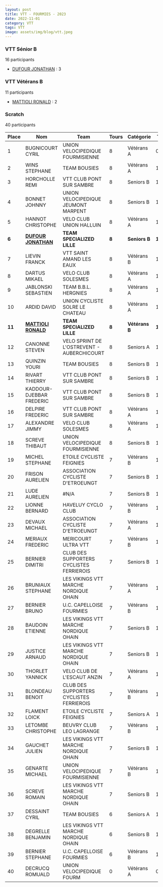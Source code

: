 ```yaml
---
layout: post
title: VTT - FOURMIES - 2023
date: 2022-11-01
category: VTT
tags: VTT
image: assets/img/blog/vtt.jpeg
---
```


### VTT Sénior B
16 participants
- [DUFOUR JONATHAN](https://teamspecializedlille.cc/coureurs/dufourjonathan) : 3

### VTT Vétérans B
11 participants
- [MATTIOLI RONALD](https://teamspecializedlille.cc/coureurs/mattiolironald) : 2

### Scratch
40 participants

| Place | Nom | Team | Tours | Catégorie | Temps |
|---|---|---|---|---|---|
| 1 | BUGNICOURT CYRIL | UNION VELOCIPEDIQUE FOURMISIENNE | 8 | Vétérans A | 0:38:53 | 
| 2 | WINS STEPHANE | TEAM BOUSIES | 8 | Vétérans A | 1:21:20 | 
| 3 | HORCHOLLE REMI | VTT  CLUB PONT SUR SAMBRE | 8 | Seniors B | 1:21:35 | 
| 4 | BONNET JOHNNY | UNION VELOCIPEDIQUE JEUMONT MARPENT | 8 | Seniors B | 1:21:35 | 
| 5 | HANNOT CHRISTOPHE | VELO CLUB UNION HALLUIN | 8 | Vétérans A | 1:21:47 | 
| **6** | **[DUFOUR JONATHAN](https://teamspecializedlille.cc/coureurs/dufourjonathan)** | **TEAM SPECIALIZED LILLE** | **8** | **Seniors B** | **1:21:53** | 
| 7 | LIEVIN FRANCK | VTT SAINT AMAND LES EAUX | 8 | Vétérans B | 1:22:33 | 
| 8 | DARTUS MIKAEL | VELO CLUB SOLESMES | 8 | Vétérans A | 1:22:40 | 
| 9 | JABLONSKI SEBASTIEN | TEAM B.B.L. HERGNIES | 8 | Vétérans A | 1:22:58 | 
| 10 | ARDID DAVID | UNION CYCLISTE SOLRE LE CHATEAU | 8 | Vétérans A | 1:22:58 | 
| **11** | **[MATTIOLI RONALD](https://teamspecializedlille.cc/coureurs/mattiolironald)** | **TEAM SPECIALIZED LILLE** | **8** | **Vétérans B** | **1:22:58** | 
| 12 | CANONNE STEVEN | VELO SPRINT DE L'OSTREVENT - AUBERCHICOURT | 8 | Seniors A | 1:23:58 | 
| 13 | QUINZIN YOURI | TEAM BOUSIES | 8 | Seniors B | 1:24:6 | 
| 14 | RIVART THIERRY | VTT  CLUB PONT SUR SAMBRE | 8 | Seniors B | 1:24:48 | 
| 15 | KADDOUR-DJEBBAR FREDERIC | VTT  CLUB PONT SUR SAMBRE | 8 | Seniors B | 1:25:6 | 
| 16 | DELPIRE FREDERIC | VTT  CLUB PONT SUR SAMBRE | 8 | Vétérans A | 1:25:25 | 
| 17 | ALEXANDRE JIMMY | VELO CLUB SOLESMES | 8 | Vétérans A | 1:26:18 | 
| 18 | SCREVE THIBAUT | UNION VELOCIPEDIQUE FOURMISIENNE | 8 | Seniors B | 1:26:24 | 
| 19 | MICHEL STEPHANE | ETOILE CYCLISTE FEIGNIES | 7 | Vétérans B | 1:19:52 | 
| 20 | FRISON AURELIEN | ASSOCIATION CYCLISTE D'ETROEUNGT | 7 | Seniors B | 1:20:17 | 
| 21 | LUDE AURELIEN | #N/A | 7 | Seniors B | 1:20:24 | 
| 22 | LIONNE BERNARD | HAVELUY CYCLO CLUB | 7 | Vétérans B | 1:20:53 | 
| 23 | DEVAUX MICHAEL | ASSOCIATION CYCLISTE D'ETROEUNGT | 7 | Vétérans A | 1:21:7 | 
| 24 | MERIAUX FREDERIC | MERICOURT ULTRA VTT | 7 | Vétérans B | 1:21:25 | 
| 25 | BERNIER DIMITRI | CLUB DES SUPPORTERS CYCLISTES FERRIEROIS | 7 | Seniors B | 1:21:26 | 
| 26 | BRUNIAUX STEPHANE | LES VIKINGS VTT MARCHE NORDIQUE OHAIN | 7 | Vétérans A | 1:21:39 | 
| 27 | BERNIER BRUNO | U.C. CAPELLOISE FOURMIES | 7 | Vétérans B | 1:21:42 | 
| 28 | BAUDOIN ETIENNE | LES VIKINGS VTT MARCHE NORDIQUE OHAIN | 7 | Seniors B | 1:21:57 | 
| 29 | JUSTICE ARNAUD | LES VIKINGS VTT MARCHE NORDIQUE OHAIN | 7 | Seniors B | 1:22:2 | 
| 30 | THORLET YANNICK | VELO CLUB DE L'ESCAUT ANZIN | 7 | Vétérans A | 1:23:6 | 
| 31 | BLONDEAU BENOIT | CLUB DES SUPPORTERS CYCLISTES FERRIEROIS | 7 | Vétérans B | 1:24:55 | 
| 32 | FLAMENT LOICK | ETOILE CYCLISTE FEIGNIES | 7 | Seniors A | 1:25:50 | 
| 33 | LETOMBE CHRISTOPHE | BEUVRY CLUB LEO LAGRANGE | 7 | Vétérans B | 1:25:50 | 
| 34 | GAUCHET JULIEN | LES VIKINGS VTT MARCHE NORDIQUE OHAIN | 7 | Seniors B | 1:26:0 | 
| 35 | GENARTE MICHAEL | UNION VELOCIPEDIQUE FOURMISIENNE | 7 | Vétérans B | 1:27:5 | 
| 36 | SCREVE ROMAIN | LES VIKINGS VTT MARCHE NORDIQUE OHAIN | 7 | Seniors B | 1:28:52 | 
| 37 | DESSAINT CYRIL | TEAM BOUSIES | 6 | Seniors A | 1:20:0 | 
| 38 | DEGRELLE BENJAMIN | LES VIKINGS VTT MARCHE NORDIQUE OHAIN | 6 | Seniors B | 1:23:47 | 
| 39 | BERNIER STEPHANE | U.C. CAPELLOISE FOURMIES | 6 | Vétérans B | 1:24:12 | 
| 40 | DECRUCQ ROMUALD | UNION VELOCIPEDIQUE FOURM | 0 | Vétérans A | 0:38:53 | 
